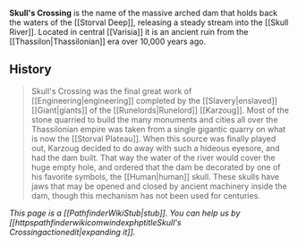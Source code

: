 > 
**Skull's Crossing** is the name of the massive arched dam that holds back the waters of the [[Storval Deep]], releasing a steady stream into the [[Skull River]].  Located in central [[Varisia]] it is an ancient ruin from the [[Thassilon|Thassilonian]] era over 10,000 years ago.


## History

> Skull's Crossing was the final great work of [[Engineering|engineering]] completed by the [[Slavery|enslaved]] [[Giant|giants]] of the [[Runelords|Runelord]] [[Karzoug]].  Most of the stone quarried to build the many monuments and cities all over the Thassilonian empire was taken from a single gigantic quarry on what is now the [[Storval Plateau]].  When this source was finally played out, Karzoug decided to do away with such a hideous eyesore, and had the dam built.  That way the water of the river would cover the huge empty hole, and ordered that the dam be decorated by one of his favorite symbols, the [[Human|human]] skull. These skulls have jaws that may be opened and closed by ancient machinery inside the dam, though this mechanism has not been used for centuries.



*This page is a [[PathfinderWikiStub|stub]]. You can help us by [[httpspathfinderwikicomwindexphptitleSkull's Crossingactionedit|expanding it]].*








